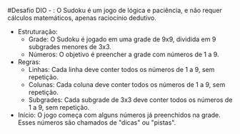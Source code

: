 #Desafio DIO - : 
O Sudoku é um jogo de lógica e paciência, e não requer cálculos matemáticos, apenas raciocínio dedutivo.
- Estruturação:
  - Grade: O Sudoku é jogado em uma grade de 9x9, dividida em 9 subgrades menores de 3x3.
  - Números: O objetivo é preencher a grade com números de 1 a 9.
- Regras:
  - Linhas: Cada linha deve conter todos os números de 1 a 9, sem repetição.
  - Colunas: Cada coluna deve conter todos os números de 1 a 9, sem repetição.
  - Subgrades: Cada subgrade de 3x3 deve conter todos os números de 1 a 9, sem repetição.
- Início: O jogo começa com alguns números já preenchidos na grade. Esses números são chamados de "dicas" ou "pistas".
